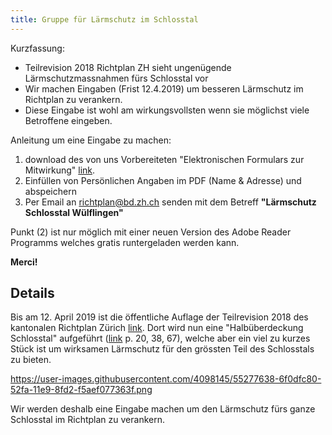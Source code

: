 ```yaml
---
title: Gruppe für Lärmschutz im Schlosstal
---
```


Kurzfassung:
- Teilrevision 2018 Richtplan ZH sieht ungenügende
Lärmschutzmassnahmen fürs Schlosstal vor
- Wir machen Eingaben (Frist 12.4.2019) um besseren Lärmschutz im
Richtplan zu verankern.
- Diese Eingabe ist wohl am wirkungsvollsten wenn sie möglichst viele
Betroffene eingeben.

Anleitung um eine Eingabe zu machen:
1) download des von uns Vorbereiteten "Elektronischen Formulars zur
Mitwirkung" [link]().
2) Einfüllen von Persönlichen Angaben im PDF (Name & Adresse) und
  abspeichern
3) Per Email an richtplan@bd.zh.ch senden mit dem Betreff
  **"Lärmschutz Schlosstal Wülflingen"**

Punkt (2) ist nur möglich mit einer neuen Version des Adobe Reader
Programms welches gratis runtergeladen werden kann.

**Merci!**

## Details

Bis am 12. April 2019 ist die öffentliche Auflage der Teilrevision
2018 des kantonalen Richtplan Zürich
[link](https://are.zh.ch/internet/baudirektion/are/de/raumplanung/richtplaene/kantonaler_richtplan/kt_richtplan_laufende_verfahren/krp_paket_2018.html).
Dort wird nun eine "Halbüberdeckung Schlosstal" aufgeführt
([link](https://github.com/schlosstal/schlosstal.github.io/files/3025596/oeff_auflage_Richtplantext_RPP18.pdf)
p. 20, 38, 67), welche aber ein viel zu kurzes Stück ist um wirksamen
Lärmschutz für den grössten Teil des Schlosstals zu bieten.

https://user-images.githubusercontent.com/4098145/55277638-6f0dfc80-52fa-11e9-8fd2-f5aef077363f.png

Wir werden deshalb eine Eingabe machen um den Lärmschutz fürs ganze
Schlosstal im Richtplan zu verankern.
